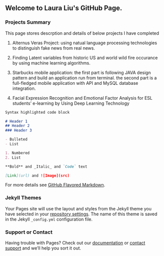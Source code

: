 ## Welcome to Laura Liu's GitHub Page. 




### Projects Summary

This page stores descrption and details of below projects I have completed 

1. Alternus Veras Project: using natual language processing technologies to distinguish fake news from real news.

2. Finding Latent variables from historic US and world wild fire occurance by using machine learning algorithms.

3. Starbucks mobile application: the first part is following JAVA design pattern and build an application run from terminal. the second part is a full-fledged mobile application with API and MySQL database integration.

4. Facial Expression Recognition and Emotional Factor Analysis for ESL students’ e-learning by Using Deep Learning Technology

```markdown
Syntax highlighted code block

# Header 1
## Header 2
### Header 3

- Bulleted
- List

1. Numbered
2. List

**Bold** and _Italic_ and `Code` text

[Link](url) and ![Image](src)
```

For more details see [GitHub Flavored Markdown](https://guides.github.com/features/mastering-markdown/).

### Jekyll Themes

Your Pages site will use the layout and styles from the Jekyll theme you have selected in your [repository settings](https://github.com/Laural1/Laural1.github.io/settings). The name of this theme is saved in the Jekyll `_config.yml` configuration file.

### Support or Contact

Having trouble with Pages? Check out our [documentation](https://help.github.com/categories/github-pages-basics/) or [contact support](https://github.com/contact) and we’ll help you sort it out.
